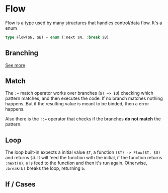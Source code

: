 # Flow

Flow is a type used by many structures that handles control/data flow. It's a enum

```rs
type Flow($N, $B) = enum (:next $N, :break $B)
```

## Branching

[See more](./branching.md)

## Match

The `:=` match operator works over branches (`$T => $U`) checking which pattern matches, and then executes the code. If no branch matches nothing happens. But if the resulting value is meant to be binded, then a error happens.

Also there is the `!:=` operator that checks if the branches **do not match** the pattern.

## Loop

The loop built-in expects a initial value `$T`, a function `($T) -> Flow($T, $U)` and returns `$U`. It will feed the function with the initial, if the function returns `:next(n)`, `n` is feed to the function and then it's run again. Otherwise, `:break(b)` breaks the loop, returning `b`.

## If / Cases